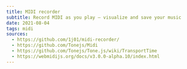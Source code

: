 ```yaml
---
title: MIDI recorder
subtitle: Record MIDI as you play – visualize and save your music
date: 2021-08-04
tags: midi
sources: 
  - https://github.com/1j01/midi-recorder/
  - https://github.com/Tonejs/Midi
  - https://github.com/Tonejs/Tone.js/wiki/TransportTime
  - https://webmidijs.org/docs/v3.0.0-alpha.10/index.html
---
```


<client-only>
  <midi-recorder />
</client-only>
